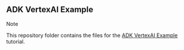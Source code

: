 ## ADK VertexAI Example


>[!NOTE]
>This repository folder contains the files for the [ADK VertexAI Example](https://gke-ai-labs.dev/docs/agentic/adk-vertex/) tutorial.
